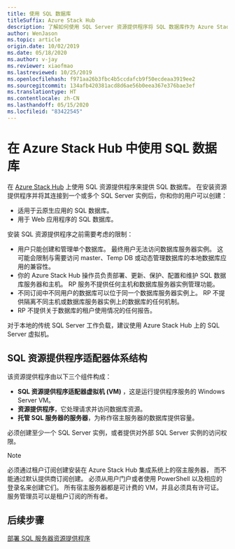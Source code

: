 ```yaml
---
title: 使用 SQL 数据库
titleSuffix: Azure Stack Hub
description: 了解如何使用 SQL Server 资源提供程序将 SQL 数据库作为 Azure Stack Hub 的一项服务提供。
author: WenJason
ms.topic: article
origin.date: 10/02/2019
ms.date: 05/18/2020
ms.author: v-jay
ms.reviewer: xiaofmao
ms.lastreviewed: 10/25/2019
ms.openlocfilehash: f971aa26b3fbc4b5ccdafcb9f50ecdeaa3919ee2
ms.sourcegitcommit: 134afb420381acd8d6ae56b0eea367e376bae3ef
ms.translationtype: HT
ms.contentlocale: zh-CN
ms.lasthandoff: 05/15/2020
ms.locfileid: "83422545"
---
```

# <a name="use-sql-databases-on-azure-stack-hub"></a>在 Azure Stack Hub 中使用 SQL 数据库

在 [Azure Stack Hub](azure-stack-overview.md) 上使用 SQL 资源提供程序来提供 SQL 数据库。 在安装资源提供程序并将其连接到一个或多个 SQL Server 实例后，你和你的用户可以创建：

- 适用于云原生应用的 SQL 数据库。
- 用于 Web 应用程序的 SQL 数据库。

安装 SQL 资源提供程序之前需要考虑的限制：

- 用户只能创建和管理单个数据库。 最终用户无法访问数据库服务器实例。 这可能会限制与需要访问 master、Temp DB 或动态管理数据库的本地数据库应用的兼容性。
- 你的 Azure Stack Hub 操作员负责部署、更新、保护、配置和维护 SQL 数据库服务器和主机。 RP 服务不提供任何主机和数据库服务器实例管理功能。
- 不同订阅中不同用户的数据库可以位于同一个数据库服务器实例上。 RP 不提供隔离不同主机或数据库服务器实例上的数据库的任何机制。
- RP 不提供关于数据库的租户使用情况的任何报告。

对于本地的传统 SQL Server 工作负载，建议使用 Azure Stack Hub 上的 SQL Server 虚拟机。

## <a name="sql-resource-provider-adapter-architecture"></a>SQL 资源提供程序适配器体系结构

该资源提供程序由以下三个组件构成：

- **SQL 资源提供程序适配器虚拟机 (VM)** ，这是运行提供程序服务的 Windows Server VM。
- **资源提供程序**，它处理请求并访问数据库资源。
- **托管 SQL 服务器的服务器**，为称作宿主服务器的数据库提供容量。

必须创建至少一个 SQL Server 实例，或者提供对外部 SQL Server 实例的访问权限。

> [!NOTE]
> 必须通过租户订阅创建安装在 Azure Stack Hub 集成系统上的宿主服务器， 而不能通过默认提供商订阅创建。 必须从用户门户或者使用 PowerShell 以及相应的登录名来创建它们。 所有宿主服务器都是可计费的 VM，并且必须具有许可证。 服务管理员可以是租户订阅的所有者。

## <a name="next-steps"></a>后续步骤

[部署 SQL 服务器资源提供程序](azure-stack-sql-resource-provider-deploy.md)

